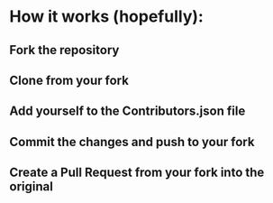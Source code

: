 # How it works (hopefully):

## Fork the repository

## Clone from your fork

## Add yourself to the Contributors.json file

## Commit the changes and push to your fork

## Create a Pull Request from your fork into the original
